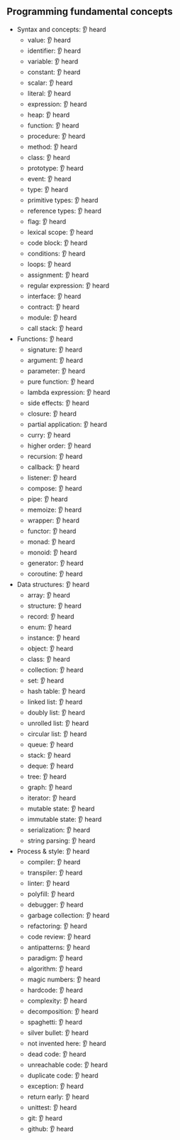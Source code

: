 ## Programming fundamental concepts

- Syntax and concepts: 👂 heard
  - value: 👂 heard
  - identifier: 👂 heard
  - variable: 👂 heard
  - constant: 👂 heard
  - scalar: 👂 heard
  - literal: 👂 heard
  - expression: 👂 heard
  - heap: 👂 heard
  - function: 👂 heard
  - procedure: 👂 heard
  - method: 👂 heard
  - class: 👂 heard
  - prototype: 👂 heard
  - event: 👂 heard
  - type: 👂 heard
  - primitive types: 👂 heard
  - reference types: 👂 heard
  - flag: 👂 heard
  - lexical scope: 👂 heard
  - code block: 👂 heard
  - conditions: 👂 heard
  - loops: 👂 heard
  - assignment: 👂 heard
  - regular expression: 👂 heard
  - interface: 👂 heard
  - contract: 👂 heard
  - module: 👂 heard
  - call stack: 👂 heard
- Functions: 👂 heard
  - signature: 👂 heard
  - argument: 👂 heard
  - parameter: 👂 heard
  - pure function: 👂 heard
  - lambda expression: 👂 heard
  - side effects: 👂 heard
  - closure: 👂 heard
  - partial application: 👂 heard
  - curry: 👂 heard
  - higher order: 👂 heard
  - recursion: 👂 heard
  - callback: 👂 heard
  - listener: 👂 heard
  - compose: 👂 heard
  - pipe: 👂 heard
  - memoize: 👂 heard
  - wrapper: 👂 heard
  - functor: 👂 heard
  - monad: 👂 heard
  - monoid: 👂 heard
  - generator: 👂 heard
  - coroutine: 👂 heard
- Data structures: 👂 heard
  - array: 👂 heard
  - structure: 👂 heard
  - record: 👂 heard
  - enum: 👂 heard
  - instance: 👂 heard
  - object: 👂 heard
  - class: 👂 heard
  - collection: 👂 heard
  - set: 👂 heard
  - hash table: 👂 heard
  - linked list: 👂 heard
  - doubly list: 👂 heard
  - unrolled list: 👂 heard
  - circular list: 👂 heard
  - queue: 👂 heard
  - stack: 👂 heard
  - deque: 👂 heard
  - tree: 👂 heard
  - graph: 👂 heard
  - iterator: 👂 heard
  - mutable state: 👂 heard
  - immutable state: 👂 heard
  - serialization: 👂 heard
  - string parsing: 👂 heard
- Process & style: 👂 heard
  - compiler: 👂 heard
  - transpiler: 👂 heard
  - linter: 👂 heard
  - polyfill: 👂 heard
  - debugger: 👂 heard
  - garbage collection: 👂 heard
  - refactoring: 👂 heard
  - code review: 👂 heard
  - antipatterns: 👂 heard
  - paradigm: 👂 heard
  - algorithm: 👂 heard
  - magic numbers: 👂 heard
  - hardcode: 👂 heard
  - complexity: 👂 heard
  - decomposition: 👂 heard
  - spaghetti: 👂 heard
  - silver bullet: 👂 heard
  - not invented here: 👂 heard
  - dead code: 👂 heard
  - unreachable code: 👂 heard
  - duplicate code: 👂 heard
  - exception: 👂 heard
  - return early: 👂 heard
  - unittest: 👂 heard
  - git: 👂 heard
  - github: 👂 heard
